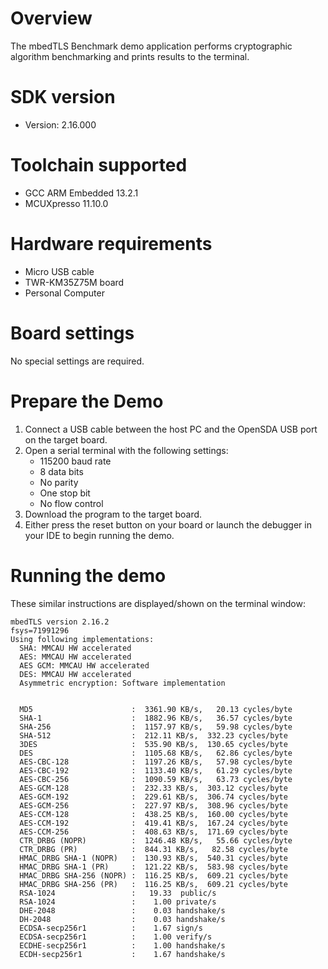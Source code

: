 Overview
========
The mbedTLS Benchmark demo application performs cryptographic algorithm benchmarking and prints results to the
terminal.


SDK version
===========
- Version: 2.16.000

Toolchain supported
===================
- GCC ARM Embedded  13.2.1
- MCUXpresso  11.10.0

Hardware requirements
=====================
- Micro USB cable
- TWR-KM35Z75M board
- Personal Computer

Board settings
==============
No special settings are required.

Prepare the Demo
================
1.  Connect a USB cable between the host PC and the OpenSDA USB port on the target board.
2.  Open a serial terminal with the following settings:
    - 115200 baud rate
    - 8 data bits
    - No parity
    - One stop bit
    - No flow control
3.  Download the program to the target board.
4.  Either press the reset button on your board or launch the debugger in your IDE to begin running the demo.

Running the demo
================
These similar instructions are displayed/shown on the terminal window:
~~~~~~~~~~~~~~~~~~~~~~~~~~~~~~~~~~~~~~~~
mbedTLS version 2.16.2
fsys=71991296
Using following implementations:
  SHA: MMCAU HW accelerated
  AES: MMCAU HW accelerated
  AES GCM: MMCAU HW accelerated
  DES: MMCAU HW accelerated
  Asymmetric encryption: Software implementation


  MD5                      :  3361.90 KB/s,   20.13 cycles/byte
  SHA-1                    :  1882.96 KB/s,   36.57 cycles/byte
  SHA-256                  :  1157.97 KB/s,   59.98 cycles/byte
  SHA-512                  :  212.11 KB/s,  332.23 cycles/byte
  3DES                     :  535.90 KB/s,  130.65 cycles/byte
  DES                      :  1105.68 KB/s,   62.86 cycles/byte
  AES-CBC-128              :  1197.26 KB/s,   57.98 cycles/byte
  AES-CBC-192              :  1133.40 KB/s,   61.29 cycles/byte
  AES-CBC-256              :  1090.59 KB/s,   63.73 cycles/byte
  AES-GCM-128              :  232.33 KB/s,  303.12 cycles/byte
  AES-GCM-192              :  229.61 KB/s,  306.74 cycles/byte
  AES-GCM-256              :  227.97 KB/s,  308.96 cycles/byte
  AES-CCM-128              :  438.25 KB/s,  160.00 cycles/byte
  AES-CCM-192              :  419.41 KB/s,  167.24 cycles/byte
  AES-CCM-256              :  408.63 KB/s,  171.69 cycles/byte
  CTR_DRBG (NOPR)          :  1246.48 KB/s,   55.66 cycles/byte
  CTR_DRBG (PR)            :  844.31 KB/s,   82.58 cycles/byte
  HMAC_DRBG SHA-1 (NOPR)   :  130.93 KB/s,  540.31 cycles/byte
  HMAC_DRBG SHA-1 (PR)     :  121.22 KB/s,  583.98 cycles/byte
  HMAC_DRBG SHA-256 (NOPR) :  116.25 KB/s,  609.21 cycles/byte
  HMAC_DRBG SHA-256 (PR)   :  116.25 KB/s,  609.21 cycles/byte
  RSA-1024                 :   19.33  public/s
  RSA-1024                 :    1.00 private/s
  DHE-2048                 :    0.03 handshake/s
  DH-2048                  :    0.03 handshake/s
  ECDSA-secp256r1          :    1.67 sign/s
  ECDSA-secp256r1          :    1.00 verify/s
  ECDHE-secp256r1          :    1.00 handshake/s
  ECDH-secp256r1           :    1.67 handshake/s
~~~~~~~~~~~~~~~~~~~~~~~~~~~~~~~~~~~~~~~~~~
